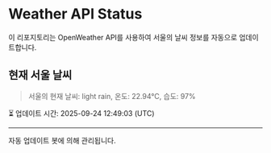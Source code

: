 
# Weather API Status

이 리포지토리는 OpenWeather API를 사용하여 서울의 날씨 정보를 자동으로 업데이트합니다.

## 현재 서울 날씨
> 서울의 현재 날씨: light rain, 온도: 22.94°C, 습도: 97%

⏳ 업데이트 시간: 2025-09-24 12:49:03 (UTC)

---
자동 업데이트 봇에 의해 관리됩니다.
